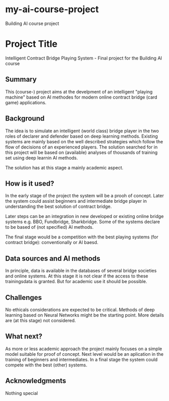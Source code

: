 # my-ai-course-project
Building AI course project 

# Project Title

Intelligent Contract Bridge Playing System - Final project for the Building AI course

## Summary

This (course-) project aims at the develpment of an intelligent "playing machine" based on AI methodes for modern online contract bridge (card game) applications.

## Background

The idea is to simulate an intelligent (world class) bridge player in the two roles of declarer and defender based on deep learning methods. 
Existing systems are mainly based on the well described strategies which follow the flow of decisions of an experienced players.
The solution searched for in this project will be based on (available) analyses of thousands of training set using deep learnin AI methods.

The solution has at this stage a mainly academic aspect. 

## How is it used?

In the early stage of the project the system will be a prooh of concept. Later the system could assist beginners and intermediate bridge player in understanding the best solution of contract bridge.

Later steps can be an integration in new developed or existing online bridge systems e.g. BBO, Fundbridge, Sharkbridge. Some of the systems declare to be based of (not specified) AI methods. 

The final stage would be a competition with the best playing systems (for contract bridge): conventionally or AI baesd.

## Data sources and AI methods
In principle, data is available in the databases of several bridge societies and online systems. At this stage it is not clear if the access to these trainingsdata is granted. But for academic use it should be possible.

## Challenges

No ethicals considerations are expected to be critical. 
Methods of deep learning based on Neural Networks might be the starting point. More details are (at this stage) not considered. 

## What next?

As more or less academic approach the project mainly focuses on a simple model suitable for proof of concept. 
Next level would be an aplication in the training of beginners and intermediates.
In a final stage the system could compete with the best (other) systems.

## Acknowledgments

Nothing special
